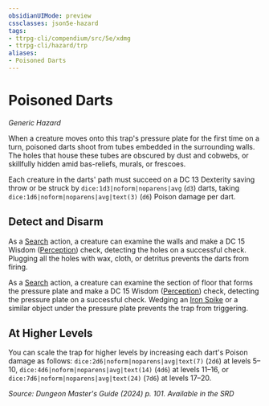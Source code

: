 ```yaml
---
obsidianUIMode: preview
cssclasses: json5e-hazard
tags:
- ttrpg-cli/compendium/src/5e/xdmg
- ttrpg-cli/hazard/trp
aliases:
- Poisoned Darts
---
```

# Poisoned Darts
*Generic Hazard*  

When a creature moves onto this trap's pressure plate for the first time on a turn, poisoned darts shoot from tubes embedded in the surrounding walls. The holes that house these tubes are obscured by dust and cobwebs, or skillfully hidden amid bas-reliefs, murals, or frescoes.

Each creature in the darts' path must succeed on a DC 13 Dexterity saving throw or be struck by `dice:1d3|noform|noparens|avg` (`d3`) darts, taking `dice:1d6|noform|noparens|avg|text(3)` (`d6`) Poison damage per dart.

## Detect and Disarm

As a [Search](/3-Mechanics/CLI/actions.md#Search) action, a creature can examine the walls and make a DC 15 Wisdom ([Perception](/3-Mechanics/CLI/skills.md#Perception)) check, detecting the holes on a successful check. Plugging all the holes with wax, cloth, or detritus prevents the darts from firing.

As a [Search](/3-Mechanics/CLI/actions.md#Search) action, a creature can examine the section of floor that forms the pressure plate and make a DC 15 Wisdom ([Perception](/3-Mechanics/CLI/skills.md#Perception)) check, detecting the pressure plate on a successful check. Wedging an [Iron Spike](/3-Mechanics/CLI/items/iron-spikes-xphb.md) or a similar object under the pressure plate prevents the trap from triggering.

## At Higher Levels

You can scale the trap for higher levels by increasing each dart's Poison damage as follows: `dice:2d6|noform|noparens|avg|text(7)` (`2d6`) at levels 5–10, `dice:4d6|noform|noparens|avg|text(14)` (`4d6`) at levels 11–16, or `dice:7d6|noform|noparens|avg|text(24)` (`7d6`) at levels 17–20.

*Source: Dungeon Master's Guide (2024) p. 101. Available in the <span title='Systems Reference Document (5.2)'>SRD</span>*